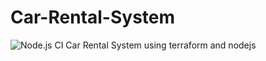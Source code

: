 # Car-Rental-System
![Node.js CI](https://github.com/github/docs/actions/workflows/main.yml/badge.svg)
Car Rental System using terraform and nodejs
